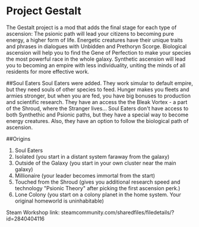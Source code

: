 # Project Gestalt
The Gestalt project is a mod that adds the final stage for each type of ascension:
The psionic path will lead your citizens to becoming pure energy, a higher form of life. Energetic creatures have their unique traits and phrases in dialogues with Unbidden and Prethoryn Scorge.
Biological ascension will help you to find the Gene of Perfection to make your species the most powerful race in the whole galaxy.
Synthetic ascension will lead you to becoming an empire with less individuality, uniting the minds of all residents for more effective work.

##Soul Eaters
Soul Eaters were added. They work simular to default empire, but they need souls of other species to feed. Hunger makes you fleets and armies stronger, but when you are fed, you have big bonuses to production and scientific research. They have an access the the Bleak Vortex - a part of the Shroud, where the Stranger lives...
Soul Eaters don't have access to both Synthethic and Psionic paths, but they have a special way to become energy creatures. Also, they have an option to follow the biological path of ascension. 

##Origins
1. Soul Eaters
2. Isolated (you start in a distant system faraway from the galaxy)
3. Outside of the Galaxy (you start in your own cluster near the main galaxy)
4. Millionaire (your leader becomes immortal from the start)
5. Touched from the Shroud (gives you additional research speed and technology "Psionic Theory" after picking the first ascension perk.)
6. Lone Colony (you start on a colony planet in the home system. Your original homeworld is uninhabitable)

Steam Workshop link: steamcommunity.com/sharedfiles/filedetails/?id=2840404116
